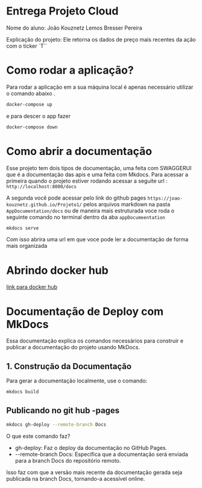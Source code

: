 # Entrega Projeto Cloud

Nome do aluno: João Kouznetz Lemos Bresser Pereira

Explicação do projeto: Ele retorna os dados de preço mais recentes da ação com o ticker `T``

# Como rodar a aplicação?

Para rodar a aplicação em a sua máquina local é apenas necessário utilizar o comando abaixo .

``` zsh
docker-compose up
```

e para descer o app fazer

``` zsh
docker-compose down
```

# Como abrir a documentação

Esse projeto tem dois tipos de documentação, uma feita com SWAGGERUI que é a
documentação das apis e uma feita com Mkdocs. Para acessar a primeira  quando o projeto estiver rodando acessar a seguite url : `http://localhost:8000/docs`

A segunda você pode acessar pelo link do github pages `https://joao-kouznetz.github.io/Projeto1/`
pelos arquivos markdown na pasta `AppDocumentation/docs` ou de maneira mais estruturada voce roda o seguinte comando no terminal dentro da aba `appDocumeentation`

```bash
mkdocs serve
```

Com isso abrira uma url em que voce pode ler a documentação de forma mais organizada

# Abrindo docker hub

[link para docker hub](https://hub.docker.com/repository/docker/joaokb/projeto1-app/general)

# Documentação de Deploy com MkDocs

Essa documentação explica os comandos necessários para construir e publicar a documentação do projeto usando MkDocs.

## 1. Construção da Documentação

Para gerar a documentação localmente, use o comando:

```bash
mkdocs build
```

## Publicando no git hub -pages

```zsh
mkdocs gh-deploy --remote-branch Docs
```

O que este comando faz?

- gh-deploy: Faz o deploy da documentação no GitHub Pages.
- --remote-branch Docs: Especifica que a documentação será enviada para a branch Docs do repositório remoto.

Isso faz com que a versão mais recente da documentação gerada seja publicada na branch Docs, tornando-a acessível online.
